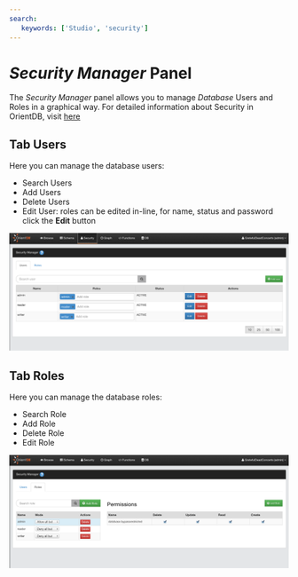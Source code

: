 ```yaml
---
search:
   keywords: ['Studio', 'security']
---
```


# _Security Manager_ Panel

The _Security Manager_ panel allows you to manage _Database_ Users and Roles in a graphical way.
For detailed information about Security in OrientDB, visit [here](../../security/Security.md)

## Tab Users

Here you can manage the database users:

* Search Users
* Add Users
* Delete Users
* Edit User: roles can be edited in-line, for name, status and password click the **Edit** button

![Home Page](../../images/users.png)


## Tab Roles

Here you can manage the database roles:

* Search Role
* Add Role
* Delete Role
* Edit Role

![Home Page](../../images/roles.png)

